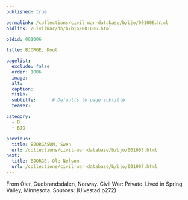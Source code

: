 ```yaml
---
published: true

permalink: /collections/civil-war-database/b/bjo/001006.html
oldlink: /CivilWar/db/b/bjo/001006.html

oldid: 001006

title: BJORGE, Knut

pagelist:
  exclude: false
  order: 1006
  image: 
  alt:
  caption:
  title:
  subtitle:      # Defaults to page subtitle
  teaser:

category: 
  - B 
  - BJO

previous:
  title: BJORGASON, Swen
  url: /collections/civil-war-database/b/bjo/001005.html  
next:
  title: BJORGE, Ole Nelson
  url: /collections/civil-war-database/b/bjo/001007.html   
---
```

From Oier, Gudbrandsdalen, Norway. Civil War: Private. Lived in Spring Valley, Minnesota. Sources: (Ulvestad p272)